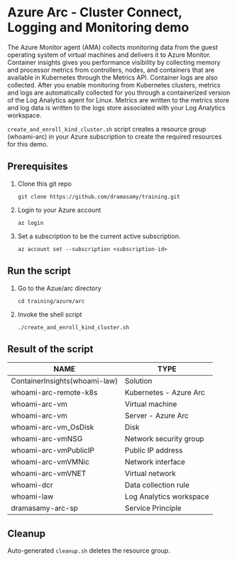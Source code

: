 # Azure Arc - Cluster Connect, Logging and Monitoring demo

The Azure Monitor agent (AMA) collects monitoring data from the guest operating system of virtual machines and delivers it to Azure Monitor. Container insights gives you performance visibility by collecting memory and processor metrics from controllers, nodes, and containers that are available in Kubernetes through the Metrics API. Container logs are also collected. After you enable monitoring from Kubernetes clusters, metrics and logs are automatically collected for you through a containerized version of the Log Analytics agent for Linux. Metrics are written to the metrics store and log data is written to the logs store associated with your Log Analytics workspace.

`create_and_enroll_kind_cluster.sh` script creates a resource group (whoami-arc) in your Azure subscription to create the required resources for this demo.

## Prerequisites
1. Clone this git repo
    ```
    git clone https://github.com/dramasamy/training.git
    ```
2. Login to your Azure account
    ```
    az login
    ```
3. Set a subscription to be the current active subscription.
    ```
    az account set --subscription <subscription-id>
    ```
## Run the script
1. Go to the Azue/arc directory
    ```
    cd training/azure/arc
    ```
2. Invoke the shell script
    ```
    ./create_and_enroll_kind_cluster.sh
    ```
## Result of the script
NAME | TYPE 
--- | --- 
ContainerInsights(whoami-law) | Solution
whoami-arc-remote-k8s | Kubernetes - Azure Arc
whoami-arc-vm | Virtual machine
whoami-arc-vm | Server - Azure Arc
whoami-arc-vm_OsDisk | Disk
whoami-arc-vmNSG | Network security group
whoami-arc-vmPublicIP | Public IP address
whoami-arc-vmVMNic | Network interface
whoami-arc-vmVNET | Virtual network
whoami-dcr | Data collection rule
whoami-law | Log Analytics workspace
dramasamy-arc-sp | Service Principle 

## Cleanup
Auto-generated `cleanup.sh` deletes the resource group.
